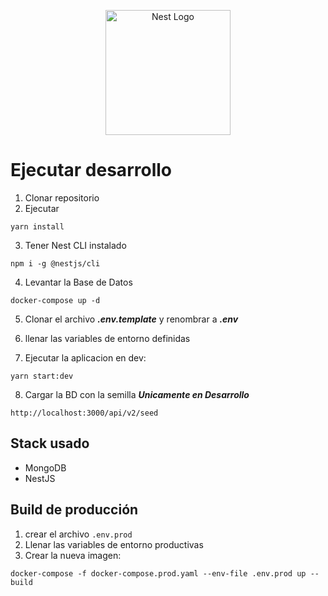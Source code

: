 <p align="center">
  <a href="http://nestjs.com/" target="blank"><img src="https://nestjs.com/img/logo-small.svg" width="200" alt="Nest Logo" /></a>
</p>

# Ejecutar desarrollo

1. Clonar repositorio
2. Ejecutar
```
yarn install
```
3. Tener Nest CLI instalado
```
npm i -g @nestjs/cli
```

4. Levantar la Base de Datos
```
docker-compose up -d
```

5. Clonar el archivo ___.env.template___ y renombrar a ___.env___

6. llenar las variables de entorno definidas

7. Ejecutar la aplicacion en dev: 

```
yarn start:dev
```

8. Cargar la BD con la semilla ***Unicamente en Desarrollo***
```
http://localhost:3000/api/v2/seed
```


## Stack usado
* MongoDB
* NestJS


## Build de producción 
1.  crear el archivo ```.env.prod```
2. Llenar las variables de entorno productivas
3. Crear la nueva imagen:
```
docker-compose -f docker-compose.prod.yaml --env-file .env.prod up --build  
```
